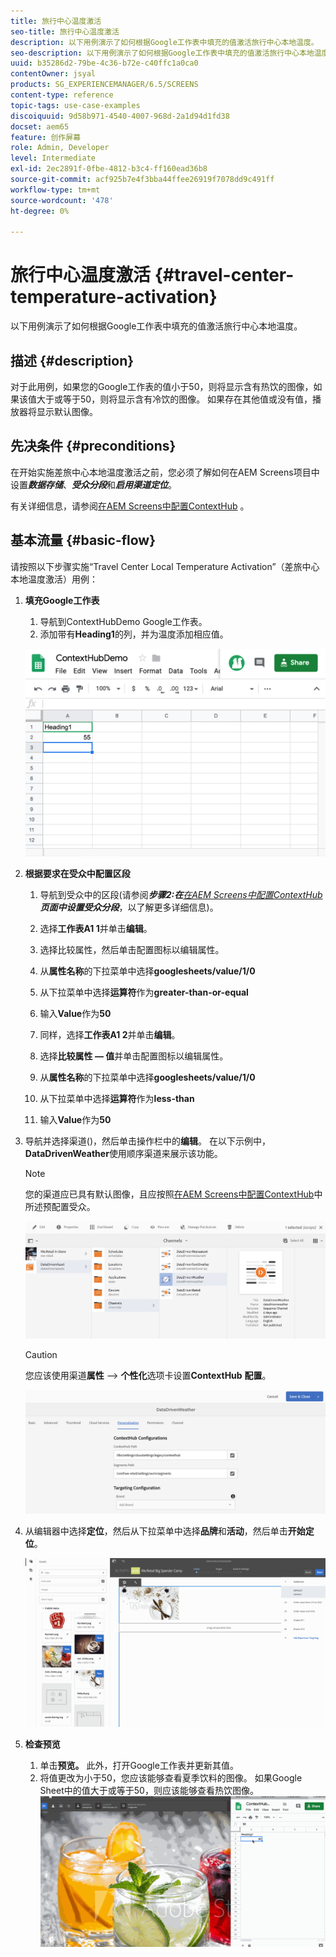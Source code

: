 ```yaml
---
title: 旅行中心温度激活
seo-title: 旅行中心温度激活
description: 以下用例演示了如何根据Google工作表中填充的值激活旅行中心本地温度。
seo-description: 以下用例演示了如何根据Google工作表中填充的值激活旅行中心本地温度。
uuid: b35286d2-79be-4c36-b72e-c40ffc1a0ca0
contentOwner: jsyal
products: SG_EXPERIENCEMANAGER/6.5/SCREENS
content-type: reference
topic-tags: use-case-examples
discoiquuid: 9d58b971-4540-4007-968d-2a1d94d1fd38
docset: aem65
feature: 创作屏幕
role: Admin, Developer
level: Intermediate
exl-id: 2ec2891f-0fbe-4812-b3c4-ff160ead36b8
source-git-commit: acf925b7e4f3bba44ffee26919f7078dd9c491ff
workflow-type: tm+mt
source-wordcount: '478'
ht-degree: 0%

---
```


# 旅行中心温度激活 {#travel-center-temperature-activation}

以下用例演示了如何根据Google工作表中填充的值激活旅行中心本地温度。

## 描述 {#description}

对于此用例，如果您的Google工作表的值小于50，则将显示含有热饮的图像，如果该值大于或等于50，则将显示含有冷饮的图像。 如果存在其他值或没有值，播放器将显示默认图像。

## 先决条件 {#preconditions}

在开始实施差旅中心本地温度激活之前，您必须了解如何在AEM Screens项目中设置&#x200B;***数据存储***、***受众分段***&#x200B;和&#x200B;***启用渠道定位***。

有关详细信息，请参阅[在AEM Screens中配置ContextHub](configuring-context-hub.md) 。

## 基本流量 {#basic-flow}

请按照以下步骤实施“Travel Center Local Temperature Activation”（差旅中心本地温度激活）用例：

1. **填充Google工作表**

   1. 导航到ContextHubDemo Google工作表。
   1. 添加带有&#x200B;**Heading1**&#x200B;的列，并为温度添加相应值。

   ![screen_shot_2019-05-08at112911am](assets/screen_shot_2019-05-08at112911am.png)

1. **根据要求在受众中配置区段**

   1. 导航到受众中的区段(请参阅&#x200B;***步骤2:在&#x200B;**[在AEM Screens中配置ContextHub](configuring-context-hub.md)**页面中设置受众分段***，以了解更多详细信息)。

   1. 选择&#x200B;**工作表A1 1**&#x200B;并单击&#x200B;**编辑**。

   1. 选择比较属性，然后单击配置图标以编辑属性。
   1. 从&#x200B;**属性名称**&#x200B;的下拉菜单中选择&#x200B;**googlesheets/value/1/0**

   1. 从下拉菜单中选择&#x200B;**运算符**&#x200B;作为&#x200B;**greater-than-or-equal**

   1. 输入&#x200B;**Value**&#x200B;作为&#x200B;**50**

   1. 同样，选择&#x200B;**工作表A1 2**&#x200B;并单击&#x200B;**编辑**。

   1. 选择&#x200B;**比较属性 — 值**&#x200B;并单击配置图标以编辑属性。
   1. 从&#x200B;**属性名称**&#x200B;的下拉菜单中选择&#x200B;**googlesheets/value/1/0**

   1. 从下拉菜单中选择&#x200B;**运算符**&#x200B;作为&#x200B;**less-than**

   1. 输入&#x200B;**Value**&#x200B;作为&#x200B;**50**

1. 导航并选择渠道()，然后单击操作栏中的&#x200B;**编辑**。 在以下示例中， **DataDrivenWeather**&#x200B;使用顺序渠道来展示该功能。

   >[!NOTE]
   >
   >您的渠道应已具有默认图像，且应按照[在AEM Screens中配置ContextHub](configuring-context-hub.md)中所述预配置受众。

   ![screen_shot_2019-05-08at113022am](assets/screen_shot_2019-05-08at113022am.png)

   >[!CAUTION]
   >
   >您应该使用渠道&#x200B;**属性** —> **个性化**&#x200B;选项卡设置&#x200B;**ContextHub** **配置**。

   ![screen_shot_2019-05-08at114106am](assets/screen_shot_2019-05-08at114106am.png)

1. 从编辑器中选择&#x200B;**定位**，然后从下拉菜单中选择&#x200B;**品牌**&#x200B;和&#x200B;**活动**，然后单击&#x200B;**开始定位**。

   ![new_activity3](assets/new_activity3.gif)

1. **检查预览**

   1. 单击&#x200B;**预览。** 此外，打开Google工作表并更新其值。
   1. 将值更改为小于50，您应该能够查看夏季饮料的图像。 如果Google Sheet中的值大于或等于50，则应该能够查看热饮图像。
   ![结果3](assets/result3.gif)
